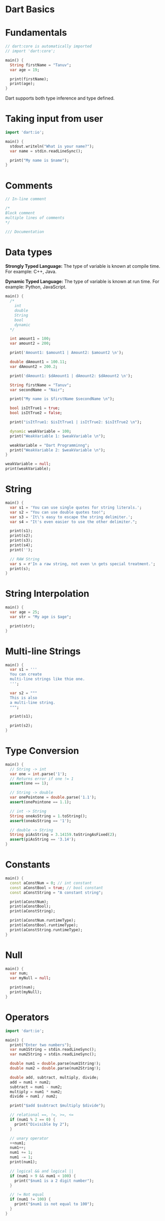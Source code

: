# Dart Basics

# Fundamentals

```dart
// dart:core is automatically imported
// import 'dart:core';

main() {
  String firstName = "Tanuv";
  var age = 19;

  print(firstName);
  print(age);
}
```

Dart supports both type inference and type defined.

# Taking input from user

```dart
import 'dart:io';

main() {
  stdout.writeln("What is your name?");
  var name = stdin.readLineSync();

  print("My name is $name");
}
```

# Comments

```dart
// In-line comment

/*
Block comment
multiple lines of comments
*/

/// Documentation
```

# Data types

**Strongly Typed Language:** The type of variable is known at compile time. For example: C++, Java.

**Dynamic Typed Language:** The type of variable is known at run time. For example: Python, JavaScript.

```dart
main() {
  /*
    int
    double
    String
    bool
    dynamic
  */

  int amount1 = 100;
  var amount2 = 200;

  print('Amount1: $amount1 | Amount2: $amount2 \n');

  double dAmount1 = 100.11;
  var dAmount2 = 200.2;

  print('dAmount1: $dAmount1 | dAmount2: $dAmount2 \n');

  String firstName = "Tanuv";
  var secondName = "Nair";

  print("My name is $firstName $secondName \n");

  bool isItTrue1 = true;
  bool isItTrue2 = false;

  print("isItTrue1: $isItTrue1 | isItTrue2: $isItTrue2 \n");

  dynamic weakVariable = 100;
  print("WeakVariable 1: $weakVariable \n");

  weakVariable = "Dart Programminng";
  print("WeakVariable 2: $weakVariable \n");
}

weakVariable = null;
print(weakVariable);
```

# String

```dart
main() {
  var s1 = 'You can use single quotes for string literals.';
  var s2 = "You can use double quotes too!";
  var s3 = 'It\'s easy to escape the string delimiter.';
  var s4 = "It's even easier to use the other delimiter.";

  print(s1);
  print(s2);
  print(s3);
  print(s4);
  print('');

  // RAW String
  var s = r'In a raw string, not even \n gets special treatment.';
  print(s);
}
```

# String Interpolation

```dart
main() {
  var age = 25;
  var str = "My age is $age";

  print(str);
}
```

# Multi-line Strings

```dart
main() {
  var s1 = '''
  You can create
  multi-line strings like thie one.
  ''';

  var s2 = """
  This is also
  a multi-line string.
  """;

  print(s1);

  print(s2);
}
```

# Type Conversion

```dart
main() {
  // String -> int
  var one = int.parse('1');
  // Returns error if one != 1
  assert(one == 1);

  // String -> double
  var onePointone = double.parse('1.1');
  assert(onePointone == 1.1);

  // int -> String
  String oneAsString = 1.toString();
  assert(oneAsString == '1');

  // double -> String
  String piAsString = 3.14159.toStringAsFixed(2);
  assert(piAsString == '3.14');
}
```

# Constants

```dart
main() {
  const aConstNum = 0; // int constant
  const aConstBool = true; // bool constant
  const aConstString = "A constant string";

  print(aConstNum);
  print(aConstBool);
  print(aConstString);

  print(aConstNum.runtimeType);
  print(aConstBool.runtimeType);
  print(aConstString.runtimeType);
}
```

# Null

```dart
main() {
  var num;
  var myNull = null;

  print(num);
  print(myNull);
}
```

# Operators

```dart
import 'dart:io';

main() {
  print("Enter two numbers");
  var num1String = stdin.readLineSync();
  var num2String = stdin.readLineSync();

  double num1 = double.parse(num1String!);
  double num2 = double.parse(num2String!);

  double add, subtract, multiply, divide;
  add = num1 + num2;
  subtract = num1 - num2;
  multiply = num1 * num2;
  divide = num1 / num2;

  print("$add $subtract $multiply $divide");

  // relational ==, !=, >=, <=
  if (num1 % 2 == 0) {
    print("Divisible by 2");
  }

  // unary operator
  ++num1;
  num1++;
  num1 += 1;
  num1 -= 1;
  print(num1);

  // logical && and logical ||
  if (num1 > 9 && num1 < 100) {
    print("$num1 is a 2 digit number");
  }

  // != Not equal
  if (num1 != 100) {
    print("$num1 is not equal to 100");
  }
}
```